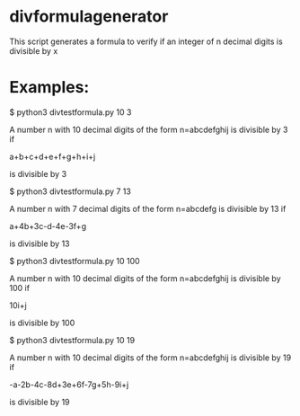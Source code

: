 # divformulagenerator
This script generates a formula to verify if an integer of n decimal digits is divisible by x

# Examples:

$ python3 divtestformula.py 10 3

A number n with 10 decimal digits of the form n=abcdefghij is divisible by 3 if 

a+b+c+d+e+f+g+h+i+j

is divisible by 3

$ python3 divtestformula.py 7 13

A number n with 7 decimal digits of the form n=abcdefg is divisible by 13 if 

a+4b+3c-d-4e-3f+g

is divisible by 13

$ python3 divtestformula.py 10 100

A number n with 10 decimal digits of the form n=abcdefghij is divisible by 100 if 

10i+j

is divisible by 100

$ python3 divtestformula.py 10 19

A number n with 10 decimal digits of the form n=abcdefghij is divisible by 19 if 

-a-2b-4c-8d+3e+6f-7g+5h-9i+j

is divisible by 19

